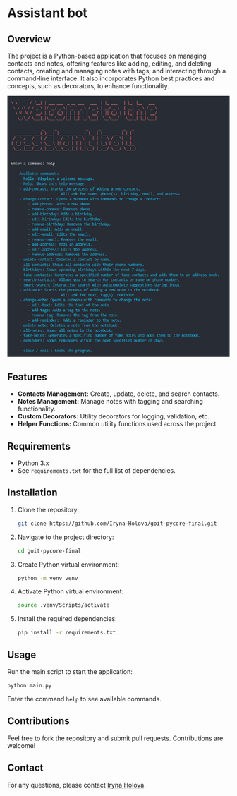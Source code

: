 # Assistant bot

## Overview

The project is a Python-based application that focuses on managing contacts and notes, offering features like adding, editing, and deleting contacts, creating and managing notes with tags, and interacting through a command-line interface. It also incorporates Python best practices and concepts, such as decorators, to enhance functionality.

![WelcomeScreencapture](welcomeScreen.png)

## Features

- **Contacts Management:** Create, update, delete, and search contacts.
- **Notes Management:** Manage notes with tagging and searching functionality.
- **Custom Decorators:** Utility decorators for logging, validation, etc.
- **Helper Functions:** Common utility functions used across the project.

## Requirements

- Python 3.x
- See `requirements.txt` for the full list of dependencies.

## Installation

1. Clone the repository:
   ```bash
   git clone https://github.com/Iryna-Holova/goit-pycore-final.git
   ```
2. Navigate to the project directory:
   ```bash
   cd goit-pycore-final
   ```
3. Create Python virtual environment:
   ```bash
   python -m venv venv
   ```
4. Activate Python virtual environment:
   ```bash
   source .venv/Scripts/activate
   ```
5. Install the required dependencies:
   ```bash
   pip install -r requirements.txt
   ```

## Usage

Run the main script to start the application:

```bash
python main.py
```

Enter the command `help` to see available commands.

## Contributions

Feel free to fork the repository and submit pull requests. Contributions are welcome!

## Contact

For any questions, please contact [Iryna Holova](https://github.com/Iryna-Holova).
